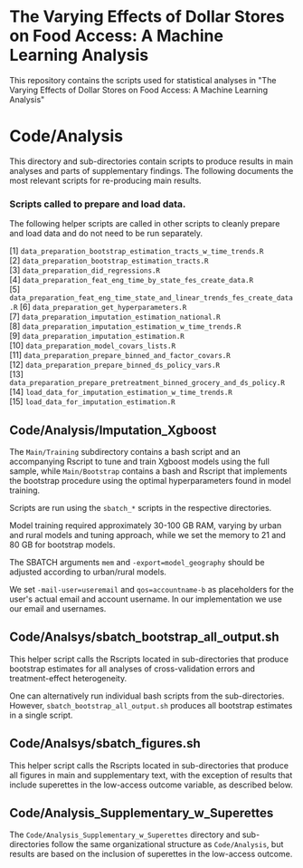 # The Varying Effects of Dollar Stores on Food Access: A Machine Learning Analysis

This repository contains the scripts used for statistical analyses in "The Varying Effects of Dollar Stores on Food Access: A Machine Learning Analysis"

# Code/Analysis

This directory and sub-directories contain scripts to produce results in main analyses and parts of supplementary findings. The following documents the most relevant
scripts for re-producing main results. 

### Scripts called to prepare and load data. 

The following helper scripts are called in other scripts to cleanly prepare and load data and do not need to be run separately. 

 [1] `data_preparation_bootstrap_estimation_tracts_w_time_trends.R`            
 [2] `data_preparation_bootstrap_estimation_tracts.R`                          
 [3] `data_preparation_did_regressions.R`                                      
 [4] `data_preparation_feat_eng_time_by_state_fes_create_data.R`               
 [5] `data_preparation_feat_eng_time_state_and_linear_trends_fes_create_data.R`
 [6] `data_preparation_get_hyperparameters.R`                                  
 [7] `data_preparation_imputation_estimation_national.R`                       
 [8] `data_preparation_imputation_estimation_w_time_trends.R`                  
 [9] `data_preparation_imputation_estimation.R`                                
[10] `data_preparation_model_covars_lists.R`                                   
[11] `data_preparation_prepare_binned_and_factor_covars.R`                     
[12] `data_preparation_prepare_binned_ds_policy_vars.R`                        
[13] `data_preparation_prepare_pretreatment_binned_grocery_and_ds_policy.R`    
[14] `load_data_for_imputation_estimation_w_time_trends.R`                     
[15] `load_data_for_imputation_estimation.R`


## Code/Analysis/Imputation_Xgboost

The `Main/Training` subdirectory contains a bash script and an accompanying Rscript to tune and train Xgboost models using the full sample, while
`Main/Bootstrap` contains a bash and Rscript that implements the bootstrap procedure using the optimal hyperparameters found in model training.  

Scripts are run using the `sbatch_*` scripts in the respective directories. 

Model training required approximately 30-100 GB RAM, varying by urban and rural models and tuning approach, while we set the memory to 21 and 80 GB for bootstrap models. 

The SBATCH arguments `mem` and `-export=model_geography` should be adjusted according to urban/rural models. 

We set `-mail-user=useremail` and `qos=accountname-b` as placeholders for the user's actual email and account username. In our implementation we use our email and usernames. 

## Code/Analsys/sbatch_bootstrap_all_output.sh

This helper script calls the Rscripts located in sub-directories that produce bootstrap estimates for all analyses of cross-validation errors and treatment-effect heterogeneity. 

One can alternatively run individual bash scripts from the sub-directories. However, `sbatch_bootstrap_all_output.sh` produces all bootstrap estimates in a single script. 

## Code/Analsys/sbatch_figures.sh

This helper script calls the Rscripts located in sub-directories that produce all figures in main and supplementary text, with the exception of results that include
superettes in the low-access outcome variable, as described below. 


## Code/Analysis_Supplementary_w_Superettes

The `Code/Analysis_Supplementary_w_Superettes` directory and sub-directories follow the same organizational structure as `Code/Analysis`, but results are based on the inclusion of superettes in the low-access outcome. 
